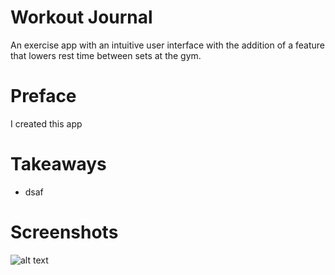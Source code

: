 # Workout Journal
An exercise app with an intuitive user interface with the addition of a feature that lowers rest time between sets at the gym.

# Preface
I created this app 

# Takeaways
* dsaf

# Screenshots
![alt text](https://github.com/neilZon/ExerciseApp/blob/master/ExerciseAppResources/main.PNG)
